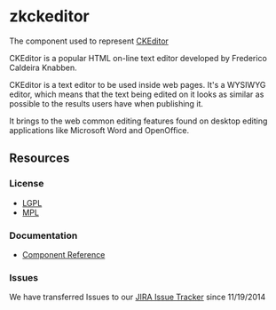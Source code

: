 zkckeditor
==========

The component used to represent [CKEditor][1]

CKEditor is a popular HTML on-line text editor developed by Frederico Caldeira Knabben.

CKEditor is a text editor to be used inside web pages. It's a WYSIWYG editor, which means that the text being edited on it looks as similar as possible to the results users have when publishing it.

It brings to the web common editing features found on desktop editing applications like Microsoft Word and OpenOffice.

## Resources

### License
 * [LGPL](http://www.gnu.org/licenses/lgpl.html)
 * [MPL](http://www.mozilla.org/MPL/2.0/)

### Documentation
 * [Component Reference][2]


  [1]: http://ckeditor.com/
  [2]: http://books.zkoss.org/wiki/ZK_Component_Reference/Input/CKEditor

### Issues
We have transferred Issues to our [JIRA Issue Tracker](http://tracker.zkoss.org/browse/ZKCK) since 11/19/2014